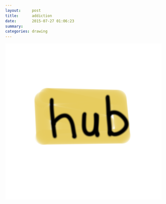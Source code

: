 ```yaml
---
layout:     post
title:      addiction
date:       2015-07-27 01:06:23
summary:    
categories: drawing
---
```

![addiction](/images/_diary/addiction.png "Fuck ME.")